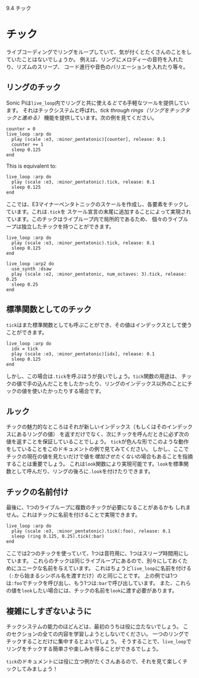 9.4 チック

# チック

ライブコーディングでリングをループしていて、気が付くとたくさんのことをしていたことはないでしょうか。
例えば、リングにメロディーの音符を入れたり、リズムのスリープ、
コード進行や音色のバリエーションを入れたり等々。

## リングのチック

Sonic Piは`live_loop`内でリングと共に使える*とても*手軽なツールを提供しています。
それはチックシステムと呼ばれ、*tick through rings（リングをチックタックと進める）*
機能を提供しています。次の例を見てください。

```
counter = 0
live_loop :arp do
  play (scale :e3, :minor_pentatonic)[counter], release: 0.1
  counter += 1
  sleep 0.125
end
```

This is equivalent to:

```
live_loop :arp do
  play (scale :e3, :minor_pentatonic).tick, release: 0.1
  sleep 0.125
end
```

ここでは、E3マイナーペンタトニックのスケールを作成し、各要素をチックしています。これは`.tick`を
スケール宣言の末尾に追加することによって実現されています。このチックはライブループ内で局所的であるため、
個々のライブループは独立したチックを持つことができます。

```
live_loop :arp do
  play (scale :e3, :minor_pentatonic).tick, release: 0.1
  sleep 0.125
end

live_loop :arp2 do
  use_synth :dsaw
  play (scale :e2, :minor_pentatonic, num_octaves: 3).tick, release: 0.25
  sleep 0.25
end
```

## 標準関数としてのチック

`tick`はまた標準関数としても呼ぶことができ、その値はインデックスとして使うことができます。

```
live_loop :arp do
  idx = tick
  play (scale :e3, :minor_pentatonic)[idx], release: 0.1
  sleep 0.125
end
```

しかし、この場合は`.tick`を呼ぶほうが良いでしょう。`tick`関数の用途は、
チックの値で手の込んだことをしたかったり、リングのインデックス以外のことにチックの値を使いたかったりする場合です。

## ルック

チックの魅力的なところはそれが新しいインデックス（もしくはそのインデックスにあるリングの値）
を返すだけでなく、次にチックを呼んだときに必ず次の値を返すことを保証していることでしょう。
`tick`が色んな形でこのような動作をしていることをこのドキュメントの例で見てみてください。
しかし、ここでチックの現在の値を見たいだけで値を*増加させたくない*の場合もあることを指摘することは重要でしょう。
これは`look`関数により実現可能です。`look`を標準関数として呼んだり、リングの後ろに`.look`を付けたりできます。

## チックの名前付け

最後に、1つのライブループに複数のチックが必要になることがあるかも
しれません。これはチックに名前を付けることで実現できます。

```
live_loop :arp do
  play (scale :e3, :minor_pentatonic).tick(:foo), release: 0.1
  sleep (ring 0.125, 0.25).tick(:bar)
end
```

ここでは2つのチックを使っていて、1つは音符用に、1つはスリープ時間用にしています。
これらのチックは同じライブループにあるので、別々にしておくためにユニークな名前を与えています。
これはちょうど`live_loop`に名前を付ける（`:`から始まるシンボル名を渡すだけ）のと同じことです。
上の例では1つは`:foo`でチックを呼び出し、もう1つは`:bar`で呼び出しています。
また、これらの値を`look`したい場合には、チックの名前を`look`に渡す必要があります。

## 複雑にしすぎないように

チックシステムの能力のほどんどは、最初のうちは役に立たないでしょう。
このセクションの全ての内容を学習しようとしないでください。
一つのリングでチックすることだけに集中するとよいでしょう。
そうすることで、`live_loop`でリングをチックする簡単さや楽しみを得ることができるでしょう。

`tick`のドキュメントには役に立つ例がたくさんあるので、それを見て楽しくチックしてみましょう！
